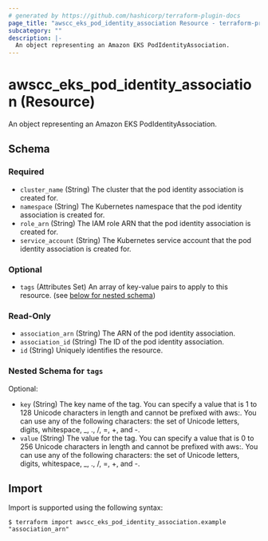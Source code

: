 ```yaml
---
# generated by https://github.com/hashicorp/terraform-plugin-docs
page_title: "awscc_eks_pod_identity_association Resource - terraform-provider-awscc"
subcategory: ""
description: |-
  An object representing an Amazon EKS PodIdentityAssociation.
---
```


# awscc_eks_pod_identity_association (Resource)

An object representing an Amazon EKS PodIdentityAssociation.



<!-- schema generated by tfplugindocs -->
## Schema

### Required

- `cluster_name` (String) The cluster that the pod identity association is created for.
- `namespace` (String) The Kubernetes namespace that the pod identity association is created for.
- `role_arn` (String) The IAM role ARN that the pod identity association is created for.
- `service_account` (String) The Kubernetes service account that the pod identity association is created for.

### Optional

- `tags` (Attributes Set) An array of key-value pairs to apply to this resource. (see [below for nested schema](#nestedatt--tags))

### Read-Only

- `association_arn` (String) The ARN of the pod identity association.
- `association_id` (String) The ID of the pod identity association.
- `id` (String) Uniquely identifies the resource.

<a id="nestedatt--tags"></a>
### Nested Schema for `tags`

Optional:

- `key` (String) The key name of the tag. You can specify a value that is 1 to 128 Unicode characters in length and cannot be prefixed with aws:. You can use any of the following characters: the set of Unicode letters, digits, whitespace, _, ., /, =, +, and -.
- `value` (String) The value for the tag. You can specify a value that is 0 to 256 Unicode characters in length and cannot be prefixed with aws:. You can use any of the following characters: the set of Unicode letters, digits, whitespace, _, ., /, =, +, and -.

## Import

Import is supported using the following syntax:

```shell
$ terraform import awscc_eks_pod_identity_association.example "association_arn"
```
